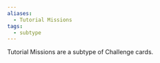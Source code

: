 ```yaml
---
aliases:
  - Tutorial Missions
tags:
  - subtype
---
```

Tutorial Missions are a subtype of Challenge cards.